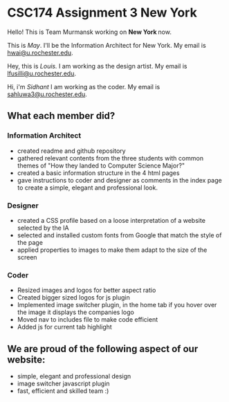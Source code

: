 # CSC174 Assignment 3 New York

Hello! This is Team Murmansk working on <strong> New York </strong> now.

This is <em>May</em>. I'll be the Information Architect for New York. My email is hwai@u.rochester.edu.  

Hey, this is *Louis.* I am working as the design artist. My email is lfusilli@u.rochester.edu. 

Hi, i'm  *Sidhant* I am working as the coder. My email is sahluwa3@u.rochester.edu. 


## What each member did?

### Information Architect

* created readme and github repository
* gathered relevant contents from the three students with common themes of "How they landed to Computer Science Major?"
* created a basic information structure in the 4 html pages
* gave instructions to coder and designer as comments in the index page to create a simple, elegant and professional look. 

### Designer

* created a CSS profile based on a loose interpretation of a website selected by the IA
* selected and installed custom fonts from Google that match the style of the page
* applied properties to images to make them adapt to the size of the screen

### Coder

* Resized images and logos for better aspect ratio
* Created bigger sized logos for js plugin
* Implemented image switcher plugin, in the home tab if you hover over the image it displays the companies logo
* Moved nav to includes file to make code efficient
* Added js for current tab highlight


## We are proud of the following aspect of our website:

- simple, elegant and professional design 
- image switcher javascript plugin 
- fast, efficient and skilled team :)






